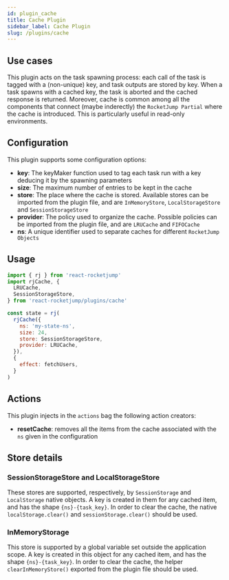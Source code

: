 ```yaml
---
id: plugin_cache
title: Cache Plugin
sidebar_label: Cache Plugin
slug: /plugins/cache
---
```


## Use cases

This plugin acts on the task spawning process: each call of the task is tagged with a (non-unique) key, and task outputs are stored by key. When a task spawns with a cached key, the task is aborted and the cached response is returned. Moreover, cache is common among all the components that connect (maybe inderectly) the `RocketJump Partial` where the cache is introduced. This is particularly useful in read-only environments.

## Configuration

This plugin supports some configuration options:

- **key**: The keyMaker function used to tag each task run with a key deducing it by the spawning parameters
- **size**: The maximum number of entries to be kept in the cache
- **store**: The place where the cache is stored. Available stores can be imported from the plugin file, and are `InMemoryStore`, `LocalStorageStore` and `SessionStorageStore`
- **provider**: The policy used to organize the cache. Possible policies can be imported from the plugin file, and are `LRUCache` and `FIFOCache`
- **ns**: A unique identifier used to separate caches for different `RocketJump Objects`

## Usage

```js
import { rj } from 'react-rocketjump'
import rjCache, {
  LRUCache,
  SessionStorageStore,
} from 'react-rocketjump/plugins/cache'

const state = rj(
  rjCache({
    ns: 'my-state-ns',
    size: 24,
    store: SessionStorageStore,
    provider: LRUCache,
  }),
  {
    effect: fetchUsers,
  }
)
```

## Actions

This plugin injects in the `actions` bag the following action creators:

- **resetCache**: removes all the items from the cache associated with the `ns` given in the configuration

## Store details

### SessionStorageStore and LocalStorageStore

These stores are supported, respectively, by `SessionStorage` and `LocalStorage` native objects. A key is created in them for any cached item, and has the shape `{ns}-{task_key}`. In order to clear the cache, the native `localStorage.clear()` and `sessionStorage.clear()` should be used.

### InMemoryStorage

This store is supported by a global variable set outside the application scope. A key is created in this object for any cached item, and has the shape `{ns}-{task_key}`. In order to clear the cache, the helper `clearInMemoryStore()` exported from the plugin file should be used.

